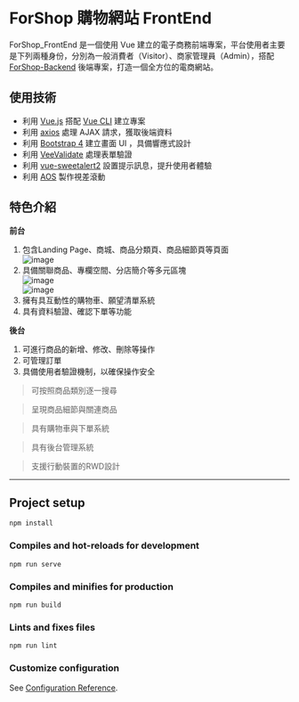 # ForShop 購物網站 FrontEnd

ForShop_FrontEnd 是一個使用 Vue 建立的電子商務前端專案，平台使用者主要是下列兩種身份，分別為一般消費者（Visitor）、商家管理員（Admin），搭配 [ForShop-Backend](https://github.com/Austindrum/forshop_backend) 後端專案，打造一個全方位的電商網站。

## 使用技術

- 利用 [Vue.js](https://vuejs.org/) 搭配 [Vue CLI](https://cli.vuejs.org/) 建立專案
- 利用 [axios](https://github.com/axios/axios) 處理 AJAX 請求，獲取後端資料
- 利用 [Bootstrap 4](https://getbootstrap.com/) 建立畫面 UI ，具備響應式設計
- 利用 [VeeValidate](https://vee-validate.logaretm.com/v3) 處理表單驗證
- 利用 [vue-sweetalert2](https://github.com/avil13/vue-sweetalert2) 設置提示訊息，提升使用者體驗
- 利用 [AOS](https://michalsnik.github.io/aos/) 製作視差滾動

## 特色介紹

**前台**
1. 包含Landing Page、商城、商品分類頁、商品細節頁等頁面  
![image](https://github.com/Austindrum/forshop_frontend/public/images/git1.png)
2. 具備關聯商品、專欄空間、分店簡介等多元區塊  
![image](https://github.com/Austindrum/forshop_frontend/public/images/git2.png)  
![image](https://github.com/Austindrum/forshop_frontend/public/images/git3.png)
3. 擁有具互動性的購物車、願望清單系統
4. 具有資料驗證、確認下單等功能

**後台**
1. 可進行商品的新增、修改、刪除等操作
2. 可管理訂單
3. 具備使用者驗證機制，以確保操作安全


> 可按照商品類別逐一搜尋

<p>

</p>

> 呈現商品細節與關連商品

<p>
</p>

> 具有購物車與下單系統

<p>
</p>

> 具有後台管理系統

<p>
</p>

> 支援行動裝置的RWD設計

<p>
</p>

---


## Project setup
```
npm install
```

### Compiles and hot-reloads for development
```
npm run serve
```

### Compiles and minifies for production
```
npm run build
```

### Lints and fixes files
```
npm run lint
```

### Customize configuration
See [Configuration Reference](https://cli.vuejs.org/config/).
